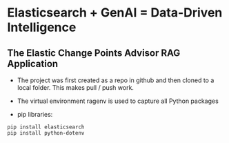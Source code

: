 # Elasticsearch + GenAI = Data-Driven Intelligence
## The Elastic Change Points Advisor RAG Application

- The project was first created as a repo in github and then cloned to a local folder. This makes pull / push work.

- The virtual environment ragenv is used to capture all Python packages

- pip libraries:
```
pip install elasticsearch
pip install python-dotenv
```